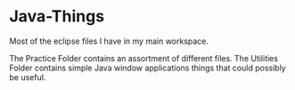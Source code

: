 # Java-Things
Most of the eclipse files I have in my main workspace.

The Practice Folder contains an assortment of different files.
The Utilities Folder contains simple Java window applications things that could possibly be useful.
